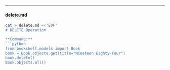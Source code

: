 
---

#### delete.md
```bash
cat > delete.md <<'EOF'
# DELETE Operation

**Command:**
```python
from bookshelf.models import Book
book = Book.objects.get(title="Nineteen Eighty-Four")
book.delete()
Book.objects.all()

